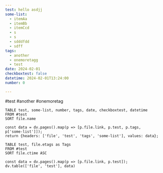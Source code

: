 ```yaml
---
test: hello asdjj
some-list:
  - itemAa
  - itemBb
  - itemCcd
  - s
  - s
  - sdddfdd
  - sdff
tags:
  - another
  - onemoretagg
  - test
date: 2024-02-01
checkboxtest: false
datetime: 2024-02-01T13:24:00
number: 0

---
```

 #test #another #onemoretag


```data-edit
TABLE test, some-list, number, tags, date, checkboxtest, datetime
FROM #test
SORT file.name
```

```data-edit
const data = dv.pages().map(p => [p.file.link, p.test, p.tags, p['some-list']]);
return {headers: ['file', 'test', 'tags', 'some-list'], values: data};
```


```dataview
TABLE test, file.etags as Tags
FROM #test
SORT file.ctime ASC
```

```dataviewjs
const data = dv.pages().map(p => [p.file.link, p.test]);
dv.table(['file', 'test'], data)
```
